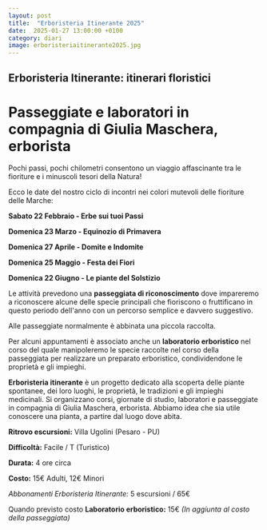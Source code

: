 ```yaml
---
layout: post
title:  "Erboristeria Itinerante 2025"
date:  2025-01-27 13:00:00 +0100
category: diari  
image: erboristeriaitinerante2025.jpg
---
```


## Erboristeria Itinerante: itinerari floristici

# Passeggiate e laboratori in compagnia di Giulia Maschera, erborista

Pochi passi, pochi chilometri consentono un viaggio affascinante tra le fioriture e i minuscoli tesori della Natura!

Ecco le date del nostro ciclo di incontri nei colori mutevoli delle fioriture delle Marche:

**Sabato 22 Febbraio    -    Erbe sui tuoi Passi**

**Domenica 23 Marzo     -    Equinozio di Primavera**

**Domenica 27 Aprile    -    Domite e Indomite**

**Domenica 25 Maggio    -    Festa dei Fiori**

**Domenica 22 Giugno    -    Le piante del Solstizio**

Le attività prevedono una **passeggiata di riconoscimento** dove impareremo a riconoscere alcune delle specie principali che fioriscono o fruttificano in questo periodo dell'anno con un percorso semplice e davvero suggestivo. 

Alle passeggiate normalmente è abbinata una piccola raccolta.

Per alcuni appuntamenti è associato anche un **laboratorio erboristico** nel corso del quale manipoleremo le specie raccolte nel corso della passeggiata per realizzare un preparato erboristico, condividendone le proprietà e gli impieghi. 


**Erboristeria itinerante** è un progetto dedicato alla scoperta delle piante spontanee, dei loro luoghi, le proprietà, le tradizioni e gli impieghi medicinali. Si organizzano corsi, giornate di studio, laboratori e passeggiate in compagnia di Giulia Maschera, erborista. Abbiamo idea che sia utile conoscere una pianta, a partire dal luogo dove abita.


**Ritrovo escursioni:** Villa Ugolini (Pesaro - PU)

**Difficoltà:** Facile / T (Turistico)

**Durata:** 4 ore circa

**Costo:** 15€ Adulti, 12€ Minori

*Abbonamenti Erboristeria Itinerante:* 5 escursioni / 65€

Quando previsto costo **Laboratorio erboristico:** 15€ *(In aggiunta al costo della passeggiata)*
